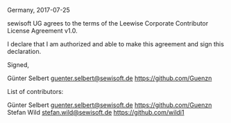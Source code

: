 Germany, 2017-07-25

sewisoft UG agrees to the terms of the Leewise Corporate
Contributor License Agreement v1.0.

I declare that I am authorized and able to make this agreement and sign this 
declaration.

Signed,

Günter Selbert guenter.selbert@sewisoft.de https://github.com/Guenzn

List of contributors:

Günter Selbert guenter.selbert@sewisoft.de https://github.com/Guenzn
Stefan Wild stefan.wild@sewisoft.de https://github.com/wildi1
